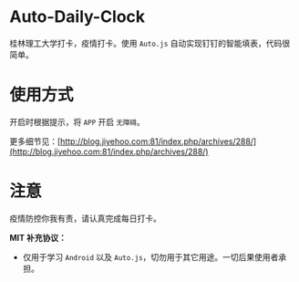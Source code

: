 # Auto-Daily-Clock

桂林理工大学打卡，疫情打卡。使用 `Auto.js` 自动实现钉钉的智能填表，代码很简单。



# 使用方式

开启时根据提示，将 `APP` 开启 `无障碍`。

更多细节见：[http://blog.jiyehoo.com:81/index.php/archives/288/](http://blog.jiyehoo.com:81/index.php/archives/288/)



# 注意

疫情防控你我有责，请认真完成每日打卡。



**MIT 补充协议：**

- 仅用于学习 `Android` 以及 `Auto.js`，切勿用于其它用途。一切后果使用者承担。
